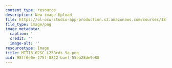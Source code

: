 ```yaml
---
content_type: resource
description: New image Upload
file: https://ol-ocw-studio-app-production.s3.amazonaws.com/courses/18-02sc-multivariable-calculus-fall-2010/98ff6e0e275f8822baef55ea28de9e88_MIT18_02SC_L25Brds_9a.png
file_type: image/png
image_metadata:
  caption: ''
  credit: ''
  image-alt: ''
resourcetype: Image
title: MIT18_02SC_L25Brds_9a.png
uid: 98ff6e0e-275f-8822-baef-55ea28de9e88
---
```

